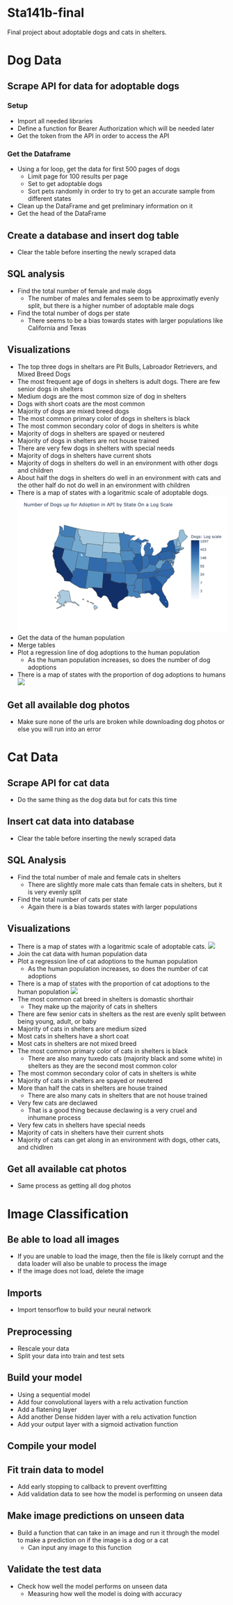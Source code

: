 # Sta141b-final
Final project about adoptable dogs and cats in shelters.

# Dog Data

## Scrape API for data for adoptable dogs

### Setup
- Import all needed libraries
- Define a function for Bearer Authorization which will be needed later
- Get the token from the API in order to access the API

### Get the Dataframe
- Using a for loop, get the data for first 500 pages of dogs
    + Limit page for 100 results per page
    + Set to get adoptable dogs
    + Sort pets randomly in order to try to get an accurate sample from different states
- Clean up the DataFrame and get preliminary information on it
- Get the head of the DataFrame

## Create a database and insert dog table
- Clear the table before inserting the newly scraped data

## SQL analysis
- Find the total number of female and male dogs
    + The number of males and females seem to be approximatly evenly split, but there is a higher number of adoptable male dogs
- Find the total number of dogs per state
    + There seems to be a bias towards states with larger populations like California and Texas

## Visualizations
- The top three dogs in sheltars are Pit Bulls, Labroador Retrievers, and Mixed Breed Dogs
- The most frequent age of dogs in shelters is adult dogs. There are few senior dogs in shelters
- Medium dogs are the most common size of dog in shelters
- Dogs with short coats are the most common
- Majority of dogs are mixed breed dogs
- The most common primary color of dogs in shelters is black
- The most common secondary color of dogs in shelters is white
- Majority of dogs in shelters are spayed or neutered
- Majority of dogs in shelters are not house trained
- There are very few dogs in shelters with special needs
- Majority of dogs in shelters have current shots
- Majority of dogs in shelters do well in an environment with other dogs and children
- About half the dogs in shelters do well in an environment with cats and the other half do not do well in an environment with children
- There is a map of states with a logaritmic scale of adoptable dogs. 
![](images/dogs_num.png)
- Get the data of the human population 
- Merge tables
- Plot a regression line of dog adoptions to the human population
    + As the human population increases, so does the number of dog adoptions
- There is a map of states with the proportion of dog adoptions to humans
![](images/dog_prop.png)

## Get all available dog photos
- Make sure none of the urls are broken while downloading dog photos or else you will run into an error

# Cat Data

## Scrape API for cat data
- Do the same thing as the dog data but for cats this time

## Insert cat data into database
- Clear the table before inserting the newly scraped data

## SQL Analysis
- Find the total number of male and female cats in shelters
    + There are slightly more male cats than female cats in shelters, but it is very evenly split
- Find the total number of cats per state
    + Again there is a bias towards states with larger populations

## Visualizations
- There is a map of states with a logaritmic scale of adoptable cats. 
![](images/cat_num.png)
- Join the cat data with human population data
- Plot a regression line of cat adoptions to the human population
    + As the human population increases, so does the number of cat adoptions
- There is a map of states with the proportion of cat adoptions to the human population
![](images/cat_prop.png)
- The most common cat breed in shelters is domastic shorthair
    + They make up the majority of cats in shelters
- There are few senior cats in shelters as the rest are evenly split between being young, adult, or baby
- Majority of cats in shelters are medium sized
- Most cats in shelters have a short coat
- Most cats in shelters are not mixed breed
- The most common primary color of cats in shelters is black
    + There are also many tuxedo cats (majority black and some white) in shelters as they are the second most common color
- The most common secondary color of cats in shelters is white
- Majority of cats in shelters are spayed or neutered
- More than half the cats in shelters are house trained
    + There are also many cats in shelters that are not house trained
- Very few cats are declawed
    + That is a good thing because declawing is a very cruel and inhumane process
- Very few cats in shelters have special needs
- Majority of cats in shelters have their current shots
- Majority of cats can get along in an environment with dogs, other cats, and chidlren

## Get all available cat photos
- Same process as getting all dog photos

# Image Classification 

## Be able to load all images
- If you are unable to load the image, then the file is likely corrupt and the data loader will also be unable to process the image
- If the image does not load, delete the image 

## Imports
- Import tensorflow to build your neural network 

## Preprocessing
- Rescale your data
- Split your data into train and test sets

## Build your model
- Using a sequential model
- Add four convolutional layers with a relu activation function
- Add a flatening layer
- Add another Dense hidden layer with a relu activation function
- Add your output layer with a sigmoid activation function

## Compile your model

## Fit train data to model
- Add early stopping to callback to prevent overfitting
- Add validation data to see how the model is performing on unseen data

## Make image predictions on unseen data
- Build a function that can take in an image and run it through the model to make a prediction on if the image is a dog or a cat
    + Can input any image to this function 

## Validate the test data
- Check how well the model performs on unseen data 
    + Measuring how well the model is doing with accuracy